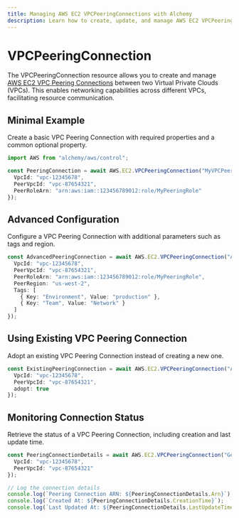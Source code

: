 ```yaml
---
title: Managing AWS EC2 VPCPeeringConnections with Alchemy
description: Learn how to create, update, and manage AWS EC2 VPCPeeringConnections using Alchemy Cloud Control.
---
```


# VPCPeeringConnection

The VPCPeeringConnection resource allows you to create and manage [AWS EC2 VPC Peering Connections](https://docs.aws.amazon.com/ec2/latest/userguide/) between two Virtual Private Clouds (VPCs). This enables networking capabilities across different VPCs, facilitating resource communication.

## Minimal Example

Create a basic VPC Peering Connection with required properties and a common optional property.

```ts
import AWS from "alchemy/aws/control";

const PeeringConnection = await AWS.EC2.VPCPeeringConnection("MyVPCPeeringConnection", {
  VpcId: "vpc-12345678",
  PeerVpcId: "vpc-87654321",
  PeerRoleArn: "arn:aws:iam::123456789012:role/MyPeeringRole"
});
```

## Advanced Configuration

Configure a VPC Peering Connection with additional parameters such as tags and region.

```ts
const AdvancedPeeringConnection = await AWS.EC2.VPCPeeringConnection("AdvancedVPCPeeringConnection", {
  VpcId: "vpc-12345678",
  PeerVpcId: "vpc-87654321",
  PeerRoleArn: "arn:aws:iam::123456789012:role/MyPeeringRole",
  PeerRegion: "us-west-2",
  Tags: [
    { Key: "Environment", Value: "production" },
    { Key: "Team", Value: "Network" }
  ]
});
```

## Using Existing VPC Peering Connection

Adopt an existing VPC Peering Connection instead of creating a new one.

```ts
const ExistingPeeringConnection = await AWS.EC2.VPCPeeringConnection("AdoptExistingVPCPeeringConnection", {
  VpcId: "vpc-12345678",
  PeerVpcId: "vpc-87654321",
  adopt: true
});
```

## Monitoring Connection Status

Retrieve the status of a VPC Peering Connection, including creation and last update time.

```ts
const PeeringConnectionDetails = await AWS.EC2.VPCPeeringConnection("GetPeeringConnectionDetails", {
  VpcId: "vpc-12345678",
  PeerVpcId: "vpc-87654321"
});

// Log the connection details
console.log(`Peering Connection ARN: ${PeeringConnectionDetails.Arn}`);
console.log(`Created At: ${PeeringConnectionDetails.CreationTime}`);
console.log(`Last Updated At: ${PeeringConnectionDetails.LastUpdateTime}`);
```